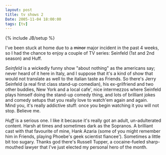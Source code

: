 ```yaml
---
layout: post
title: tv shows 2
Date: 2005-11-04 18:00:00
tags: [tv]
---
```

{% include JB/setup %} 

I've been stuck at home due to a <del>minor</del> major incident in the past 4 weeks, so I had the chance to enjoy a couple of TV series: Seinfeld (1st and 2nd season) and Huff.  
  
*Seinfeld* is a wickedly funny show "about nothing" as the americans say; never heard of it here in Italy, and I suppose that it's a kind of show that would not translate as well to the italian taste as Friends. So there's Jerry Seinfeld (a real first class stand-up comedian), his ex-grilfriend and two other buddies, New York and a local cafe', nice intermezzos where Seinfeld plays himself doing the stand-up comedy thing, and lots of brilliant jokes and comedy setups that you really love to watch'em again and again.  
Mind you, it's really addictive stuff: once you begin watching it you will not stop. Believe me.  
  
*Huff* is a serious one. I like it because it's really got an adult, un-adulterated content. Harsh at times and sometimes dark as the Sopranos. A brilliant cast with that favourite of mine, Hank Azaria (some of you might remember him in Friends, playing Phoebe's geek scientist fiancee'). Sometimes a little bit too sugary. Thanks god there's Russell Tupper, a cocaine-fueled sharp-mouthed lawyer that I've just elected my personal hero of the month. 

